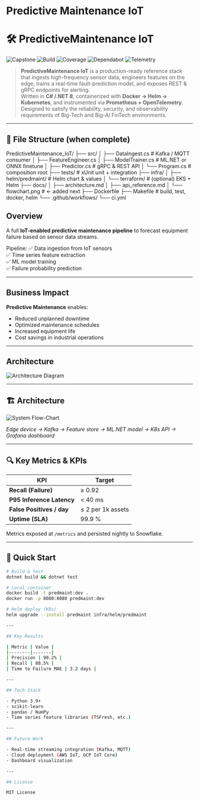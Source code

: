 # Predictive Maintenance IoT

# 🛠️ PredictiveMaintenance IoT

![Capstone](https://img.shields.io/badge/Project-Capstone-blueviolet?style=for-the-badge)
![Build](https://github.com/Trojan3877/PredictiveMaintenance_IoT/actions/workflows/ci.yml/badge.svg?style=for-the-badge)
![Coverage](https://codecov.io/gh/Trojan3877/PredictiveMaintenance_IoT/branch/main/graph/badge.svg?style=for-the-badge)
![Dependabot](https://img.shields.io/github/dependabot/updates/Trojan3877/PredictiveMaintenance_IoT?style=for-the-badge)
![Telemetry](https://img.shields.io/badge/Telemetry-OTEL-green?style=for-the-badge)

> **PredictiveMaintenance IoT** is a production-ready reference stack that ingests high-frequency sensor data, engineers features on the edge, trains a real-time fault-prediction model, and exposes REST & gRPC endpoints for alerting.  
> Written in **C# /.NET 8**, containerized with **Docker → Helm → Kubernetes**, and instrumented via **Prometheus + OpenTelemetry**. Designed to satisfy the reliability, security, and observability requirements of Big-Tech and Big-AI FinTech environments.

---

## 📂 File Structure (when complete)

PredictiveMaintenance_IoT/
├── src/
│ ├── DataIngest.cs # Kafka / MQTT consumer
│ ├── FeatureEngineer.cs
│ ├── ModelTrainer.cs # ML.NET or ONNX finetune
│ ├── Predictor.cs # gRPC & REST API
│ └── Program.cs # composition root
├── tests/ # xUnit unit + integration
├── infra/
│ ├── helm/predmaint/ # Helm chart & values
│ └── terraform/ # (optional) EKS + Helm
├── docs/
│ ├── architecture.md
│ ├── api_reference.md
│ └── flowchart.png # ← added next
├── Dockerfile
├── Makefile # build, test, docker, helm
└── .github/workflows/
└── ci.yml

## Overview

A full **IoT-enabled predictive maintenance pipeline** to forecast equipment failure based on sensor data streams.

Pipeline:
✅ Data ingestion from IoT sensors  
✅ Time series feature extraction  
✅ ML model training  
✅ Failure probability prediction  

---

## Business Impact

**Predictive Maintenance** enables:
- Reduced unplanned downtime  
- Optimized maintenance schedules  
- Increased equipment life  
- Cost savings in industrial operations  

---

## Architecture

![Architecture Diagram](docs/architecture.png)

---

## 🏗️ Architecture

![System Flow-Chart](docs/flowchart.png)

*Edge device → Kafka → Feature store → ML.NET model → K8s API → Grafana dashboard*

---

## 🔍 Key Metrics & KPIs

| KPI | Target |
|-----|--------|
| **Recall (Failure)** | ≥ 0.92 |
| **P95 Inference Latency** | < 40 ms |
| **False Positives / day** | ≤ 2 per 1k assets |
| **Uptime (SLA)** | 99.9 % |

Metrics exposed at `/metrics` and persisted nightly to Snowflake.

---

## 🚀 Quick Start

```bash
# Build & test
dotnet build && dotnet test

# Local container
docker build -t predmaint:dev .
docker run -p 8080:8080 predmaint:dev

# Helm deploy (K8s)
helm upgrade --install predmaint infra/helm/predmaint

---

## Key Results

| Metric | Value |
|--------|-------|
| Precision | 90.2% |
| Recall | 88.5% |
| Time to Failure MAE | 3.2 days |

---

## Tech Stack

- Python 3.9+  
- scikit-learn  
- pandas / NumPy  
- Time series feature libraries (TSFresh, etc.)  

---

## Future Work

- Real-time streaming integration (Kafka, MQTT)  
- Cloud deployment (AWS IoT, GCP IoT Core)  
- Dashboard visualization  

---

## License

MIT License


